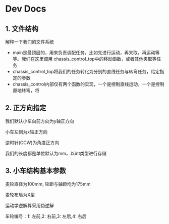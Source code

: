 # Dev Docs

## 1. 文件结构

解释一下我们的文件系统

- main是最顶层的，用来负责调配任务，比如先进行运动，再夹取，再运动等等。我们在这里调用 chassis_control_top中的移动函数，或者其他夹取等任务
- chassis_control_top将我们的任务转化为分别的直线任务与转弯任务，给定指定的参数
- chassis_control内部仅有两个函数的实现，一个是控制直线运动，一个是控制原地转弯，将

## 2. 正方向指定

我们默认小车向前方向为y轴正方向

小车左侧为x轴正方向

逆时针(CCW)为角度正方向

我们的长度都是单位默认为mm，以int类型进行存储

## 3. 小车结构基本参数

麦轮直径为100mm, 轮距与轴距均为175mm

麦轮布局为X型

运动学逆解算采用伪逆解

车轮编号：1: 左前,2: 右前,3: 左后,4: 右后